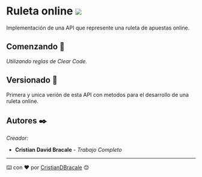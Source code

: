 # Ruleta online <img src="https://img.icons8.com/color/50/000000/roulette.png"/>

Implementación de una API que represente una ruleta de apuestas online.

## Comenzando 🚀

_Utilizando reglas de Clear Code._


## Versionado 📌

Primera y unica verión de esta API con metodos para el desarrollo de una ruleta online.

## Autores ✒️

_Creador:_

* **Cristian David Bracale** - *Trabajo Completo* 

---
⌨️ con ❤️ por [CristianDBracale](https://www.linkedin.com/in/cristianbracale/) 😊
